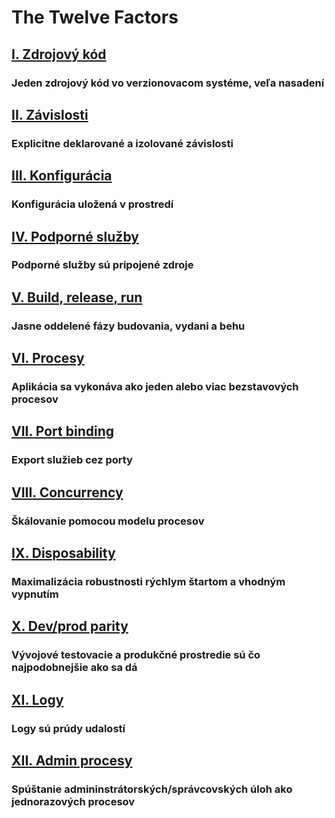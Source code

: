 The Twelve Factors
==================

## [I. Zdrojový kód](./codebase)
### Jeden zdrojový kód vo verzionovacom systéme, veľa nasadení

## [II. Závislosti](./dependencies)
### Explicitne deklarované a izolované závislosti

## [III. Konfigurácia](./config)
### Konfigurácia uložená v prostredí

## [IV. Podporné služby](./backing-services)
### Podporné služby sú pripojené zdroje

## [V. Build, release, run](./build-release-run)
### Jasne oddelené fázy budovania, vydani a behu

## [VI. Procesy](./processes)
### Aplikácia sa vykonáva ako jeden alebo viac bezstavových procesov

## [VII. Port binding](./port-binding)
### Export služieb cez porty

## [VIII. Concurrency](./concurrency)
### Škálovanie pomocou modelu procesov

## [IX. Disposability](./disposability)
### Maximalizácia robustnosti rýchlym štartom a vhodným vypnutím

## [X. Dev/prod parity](./dev-prod-parity)
### Vývojové testovacie a produkčné prostredie sú čo najpodobnejšie ako sa dá

## [XI. Logy](./logs)
### Logy sú prúdy udalostí

## [XII. Admin procesy](./admin-processes)
### Spúštanie admininstrátorských/správcovských úloh ako jednorazových procesov
